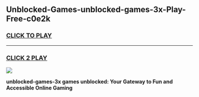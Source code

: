 
## Unblocked-Games-unblocked-games-3x-Play-Free-c0e2k
<h3>
<a href="https://premium76.site?title=unblocked-games-3x&ref=20A">CLICK TO PLAY</a></h3>
<hr>

<h3>
<a href="https://premium76.site?title=unblocked-games-3x&ref=20A">CLICK 2 PLAY</a>
  
</h3>

<a href="https://premium76.site?title=unblocked-games-3x&ref=20A"><img src="https://clearcache.store/games.png"></a>


**unblocked-games-3x games unblocked: Your Gateway to Fun and Accessible Online Gaming**
